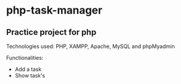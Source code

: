 # php-task-manager
## Practice project for php

Technologies used:
PHP, XAMPP, Apache, MySQL and phpMyadmin

Functionalities:
- Add a task
- Show task's
